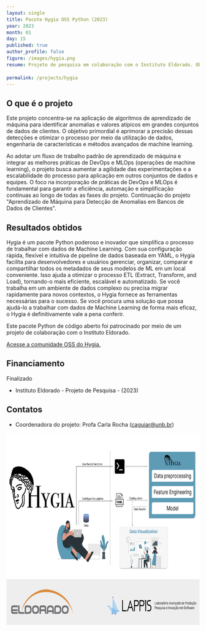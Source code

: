 ```yaml
---
layout: single
title: Pacote Hygia OSS Python (2023)
year: 2023
month: 01
day: 15
published: true
author_profile: false
figure: /images/hygia.png
resume: Projeto de pesquisa em colaboração com o Instituto Eldorado. Objetivo é aplicar algoritmos de machine learning para identificar anomalias no banco de dados de customers da Dell.

permalink: /projects/hygia
---
```

## O que é o projeto

Este projeto concentra-se na aplicação de algoritmos de aprendizado de máquina para identificar anomalias e valores atípicos em grandes conjuntos de dados de clientes. O objetivo primordial é aprimorar a precisão dessas detecções e otimizar o processo por meio da utilização de dados, engenharia de características e métodos avançados de machine learning.

Ao adotar um fluxo de trabalho padrão de aprendizado de máquina e integrar as melhores práticas de DevOps e MLOps (operações de machine learning), o projeto busca aumentar a agilidade das experimentações e a escalabilidade do processo para aplicação em outros conjuntos de dados e equipes. O foco na incorporação de práticas de DevOps e MLOps é fundamental para garantir a eficiência, automação e simplificação contínuas ao longo de todas as fases do projeto. Continuação do projeto "Aprendizado de Máquina para Detecção de Anomalias em Bancos de Dados de Clientes".

## Resultados obtidos

Hygia é um pacote Python poderoso e inovador que simplifica o processo de trabalhar com dados de Machine Learning. Com sua configuração rápida, flexível e intuitiva de pipeline de dados baseada em YAML, o Hygia facilita para desenvolvedores e usuários gerenciar, organizar, comparar e compartilhar todos os metadados de seus modelos de ML em um local conveniente. Isso ajuda a otimizar o processo ETL (Extract, Transform, and Load), tornando-o mais eficiente, escalável e automatizado. Se você trabalha em um ambiente de dados complexo ou precisa migrar rapidamente para novos contextos, o Hygia fornece as ferramentas necessárias para o sucesso. Se você procura uma solução que possa ajudá-lo a trabalhar com dados de Machine Learning de forma mais eficaz, o Hygia é definitivamente vale a pena conferir.

Este pacote Python de código aberto foi patrocinado por meio de um projeto de colaboração com o Instituto Eldorado.

[Acesse a comunidade OSS do Hygia.](https://github.com/hygia-org/hygia)

## Financiamento

Finalizado
- Instituto Eldorado - Projeto de Pesquisa - (2023)

## Contatos

- Coordenadora do projeto: Profa Carla Rocha ([caguiar@unb.br](caguiar@unb.br))
  


<img src="/images/hygia.png" alt="Hygia" style="height: 500px;" />